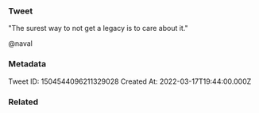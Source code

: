 ### Tweet
"The surest way to not get a legacy is to care about it."

@naval

### Metadata
Tweet ID: 1504544096211329028
Created At: 2022-03-17T19:44:00.000Z

### Related

